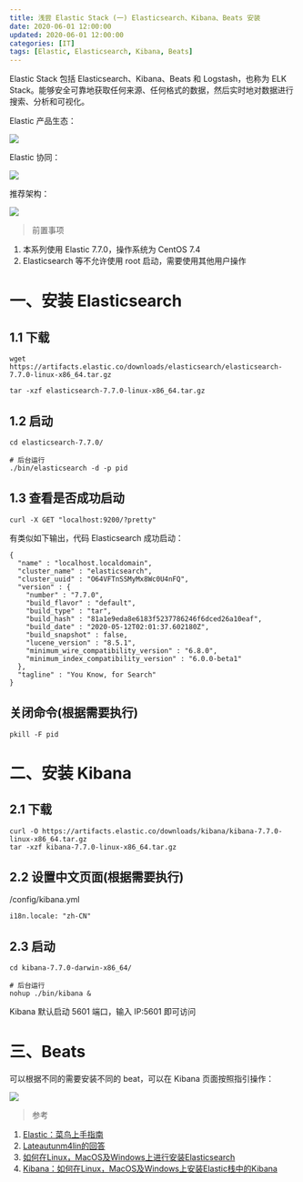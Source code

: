 ```yaml
---
title: 浅尝 Elastic Stack (一) Elasticsearch、Kibana、Beats 安装
date: 2020-06-01 12:00:00
updated: 2020-06-01 12:00:00
categories: [IT]
tags: [Elastic, Elasticsearch, Kibana, Beats]
---
```


Elastic Stack 包括 Elasticsearch、Kibana、Beats 和 Logstash，也称为 ELK Stack。能够安全可靠地获取任何来源、任何格式的数据，然后实时地对数据进行搜索、分析和可视化。

Elastic 产品生态：

![](https://victorblog.nos-eastchina1.126.net/2111/20190919085503769.png)

Elastic 协同：

![](https://victorblog.nos-eastchina1.126.net/2111/20200223100338579.png)

推荐架构：

![](https://victorblog.nos-eastchina1.126.net/2111/v2-3b578fddb1221bcdb250fcfdf3b070a2_r.jpg)


> 前置事项

1. 本系列使用 Elastic 7.7.0，操作系统为 CentOS 7.4
1. Elasticsearch 等不允许使用 root 启动，需要使用其他用户操作

#  一、安装 Elasticsearch

## 1.1 下载

```
wget https://artifacts.elastic.co/downloads/elasticsearch/elasticsearch-7.7.0-linux-x86_64.tar.gz

tar -xzf elasticsearch-7.7.0-linux-x86_64.tar.gz
```

## 1.2 启动

```
cd elasticsearch-7.7.0/

# 后台运行
./bin/elasticsearch -d -p pid
```

## 1.3 查看是否成功启动

```
curl -X GET "localhost:9200/?pretty"
```

有类似如下输出，代码 Elasticsearch 成功启动：

```
{
  "name" : "localhost.localdomain",
  "cluster_name" : "elasticsearch",
  "cluster_uuid" : "O64VFTnSSMyMx8Wc0U4nFQ",
  "version" : {
    "number" : "7.7.0",
    "build_flavor" : "default",
    "build_type" : "tar",
    "build_hash" : "81a1e9eda8e6183f5237786246f6dced26a10eaf",
    "build_date" : "2020-05-12T02:01:37.602180Z",
    "build_snapshot" : false,
    "lucene_version" : "8.5.1",
    "minimum_wire_compatibility_version" : "6.8.0",
    "minimum_index_compatibility_version" : "6.0.0-beta1"
  },
  "tagline" : "You Know, for Search"
}

```

## 关闭命令(根据需要执行)

```
pkill -F pid
```

# 二、安装 Kibana

## 2.1 下载

```
curl -O https://artifacts.elastic.co/downloads/kibana/kibana-7.7.0-linux-x86_64.tar.gz
tar -xzf kibana-7.7.0-linux-x86_64.tar.gz
```

## 2.2 设置中文页面(根据需要执行)

/config/kibana.yml

```
i18n.locale: "zh-CN"
```

## 2.3 启动

```
cd kibana-7.7.0-darwin-x86_64/

# 后台运行
nohup ./bin/kibana &
```

Kibana 默认启动 5601 端口，输入 IP:5601 即可访问


# 三、Beats

可以根据不同的需要安装不同的 beat，可以在 Kibana 页面按照指引操作：

![](https://victorblog.nos-eastchina1.126.net/2111/kibanaUI.png)

> 参考

1. [Elastic：菜鸟上手指南](https://elasticstack.blog.csdn.net/article/details/102728604)
1. [Lateautunm4lin的回答](https://www.zhihu.com/question/54058964/answer/868223041)
1. [如何在Linux，MacOS及Windows上进行安装Elasticsearch](https://blog.csdn.net/UbuntuTouch/article/details/99413578)
1. [Kibana：如何在Linux，MacOS及Windows上安装Elastic栈中的Kibana](https://elasticstack.blog.csdn.net/article/details/99433732)
